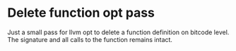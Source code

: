 # Delete function opt pass

Just a small pass for llvm opt to delete a function definition on bitcode level. The signature and all calls to the function remains intact.
